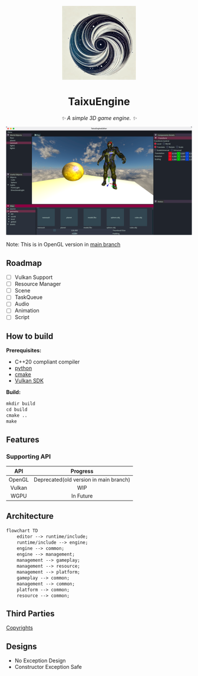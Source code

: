 <p align="center">
  <a href="taixuengine.fivezha.cn"><img src="./docs/assets/icon.webp" width="200" height="200" alt="nonebot"></a>
</p>

<div align="center">

# TaixuEngine

_✨ A simple 3D game engine. ✨_

</div>

![Cover](.github/images/cover.png)

Note: This is in OpenGL version in [main branch](https://github.com/xmmmmmovo/TaixuEngine/tree/main)

## Roadmap

- [ ] Vulkan Support
- [ ] Resource Manager
- [ ] Scene
- [ ] TaskQueue
- [ ] Audio
- [ ] Animation
- [ ] Script

## How to build

**Prerequisites:**

- C++20 compliant compiler
- [python](https://www.python.org/)
- [cmake](https://cmake.org/)
- [Vulkan SDK](https://vulkan.lunarg.com/sdk/home)

**Build:**

```shell
mkdir build
cd build
cmake ..
make
```

## Features

### Supporting API

|  API  |                Progress                |
| :----: | :------------------------------------: |
| OpenGL | Deprecated(old version in main branch) |
| Vulkan |                  WIP                  |
|  WGPU  |               In Future                |

## Architecture

```mermaid
flowchart TD
    editor --> runtime/include;
    runtime/include --> engine;
    engine --> common;
    engine --> management;
    management --> gameplay;
    management --> resource;
    management --> platform;
    gameplay --> common;
    management --> common;
    platform --> common;
    resource --> common;
```

## Third Parties

[Copyrights](./3rdparty/README.md)

## Designs

- No Exception Design
- Constructor Exception Safe
